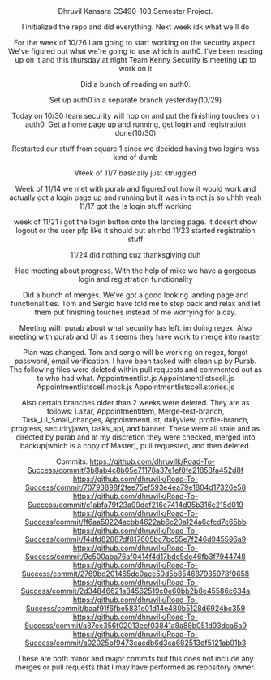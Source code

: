 <center>Dhruvil Kansara CS490-103 Semester Project.<center>

I initialized the repo and did everything. Next week idk what we'll do

For the week of 10/26 I am going to start working on the security aspect. We've figured out what we're going to use
which is auth0. I've been reading up on it and this thursday at night Team Kenny Security is meeting up to work on it

Did a bunch of reading on auth0. 

Set up auth0 in a separate branch yesterday(10/29)

Today on 10/30 team security will hop on and put the finishing touches on auth0. Get a home page up and running, get login and registration done(10/30)

Restarted our stuff from square 1 since we decided having two logins was kind of dumb

Week of 11/7 basically just struggled

Week of 11/14 we met with purab and figured out how it would work and actually got a login page up and running but it was in ts not js so uhhh yeah
11/17 got the js login stuff working

week of 11/21 i got the login button onto the landing page. it doesnt show logout or the user pfp like it should but eh nbd
11/23 started registration stuff

11/24 did nothing cuz thanksgiving duh

Had meeting about progress. With the help of mike we have a gorgeous login and registration functionality

Did a bunch of merges. We've got a good looking landing page and functionalities. Tom and Sergio have told me to step back and relax and let them put finishing touches instead of me worrying for a day. 


Meeting with purab about what security has left. im doing regex. Also meeting with purab and UI as it seems they have work to merge into master

Plan was changed. Tom and sergio will be working on regex, forgot password, email verification. I have been tasked with clean up by Purab. The following files were deleted within pull requests and commented out as to who had what.
Appointmentlist.js 
Appointmentlistscell.js
Appointmentlistscell.mock.js
Appointmentlistscell.stories.js

Also certain branches older than 2 weeks were deleted. They are as follows: 
Lazar, Appointmentitem, Merge-test-branch, Task_UI_Small_changes, AppointmentList, dailyview, profile-branch, progress, securityjawn, tasks_api, and banner. 
These were all stale and as directed by purab and at my discretion they were checked, merged into backup(which is a copy of Master), pull requested, and then deleted. 

Commits:
https://github.com/dhruvilk/Road-To-Success/commit/3b8ab4c8b05e71178a37e1ef8fe21858fa452d8f
https://github.com/dhruvilk/Road-To-Success/commit/70793898f2fee75ef593e4ea79e1804d17326e58
https://github.com/dhruvilk/Road-To-Success/commit/c1abfa79f23a99def216e7414d95b316c215d019
https://github.com/dhruvilk/Road-To-Success/commit/ff6aa50224acbb4622ab6c20a124a6cfcd7c65bb
https://github.com/dhruvilk/Road-To-Success/commit/f4dfd82887df817605bc7bc55e7f246d945596a9
https://github.com/dhruvilk/Road-To-Success/commit/9c500aba76af0414f4d17bde5de46fb3f7944748
https://github.com/dhruvilk/Road-To-Success/commit/2769bd201465de0aee50d5b854687935978f0658
https://github.com/dhruvilk/Road-To-Success/commit/2d34846621a84562519c0e60bb2b8e45586c634a
https://github.com/dhruvilk/Road-To-Success/commit/baaf91f6fbe5831e01d14e480b5128d6924bc359
https://github.com/dhruvilk/Road-To-Success/commit/a87ee356f02013eef03841a8a88b051d93dea6a9
https://github.com/dhruvilk/Road-To-Success/commit/a02025bf9473eaedb6d3ea682513df5121ab91b3

These are both minor and major commits but this does not include any merges or pull requests that I may have performed as repository owner. 
